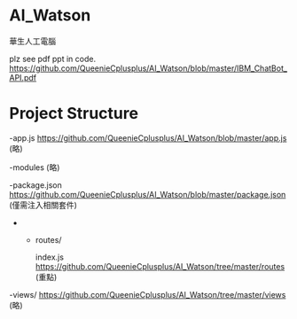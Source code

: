# AI_Watson
華生人工電腦

plz see pdf ppt in code.
https://github.com/QueenieCplusplus/AI_Watson/blob/master/IBM_ChatBot_API.pdf

# Project Structure

-app.js https://github.com/QueenieCplusplus/AI_Watson/blob/master/app.js (略)

-modules (略)

-package.json https://github.com/QueenieCplusplus/AI_Watson/blob/master/package.json (僅需注入相關套件)

- * routes/

     index.js https://github.com/QueenieCplusplus/AI_Watson/tree/master/routes (重點)

-views/ https://github.com/QueenieCplusplus/AI_Watson/tree/master/views (略)


